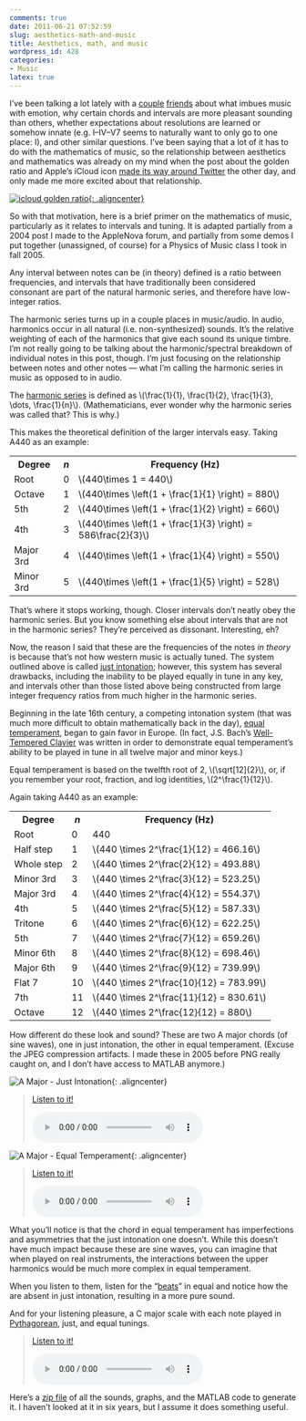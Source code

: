 ```yaml
---
comments: true
date: 2011-06-21 07:52:59
slug: aesthetics-math-and-music
title: Aesthetics, math, and music
wordpress_id: 428
categories:
- Music
latex: true
---
```


I’ve been talking a lot lately with a [couple](http://twitter.com/#!/salliballi21) [friends](http://www.caitholman.com/) about what imbues music with emotion, why certain chords and intervals are more pleasant sounding than others, whether expectations about resolutions  are learned or somehow innate (e.g. I–IV–V7 seems to naturally want to only go to one place: I), and other similar questions. I’ve been saying that a lot of it has to do with the mathematics of music, so the relationship between aesthetics and mathematics was already on my mind when the post about the golden ratio and Apple’s iCloud icon [made its way around Twitter](http://alanvanroemburg.tumblr.com/post/6550997276/apple-icloud-icon-golden-ratio-alan-van-roemburg) the other day, and only made me more excited about that relationship.

[![icloud golden ratio]({{site.baseurl}}/post-uploads/icloud-golden-ratio.png){: .aligncenter}](http://alanvanroemburg.tumblr.com/post/6550997276/apple-icloud-icon-golden-ratio-alan-van-roemburg)

So with that motivation, here is a brief primer on the mathematics of music, particularly as it relates to intervals and tuning. It is adapted partially from a 2004 post I made to the AppleNova forum, and partially from some demos I put together (unassigned, of course) for a Physics of Music class I took in fall 2005.

Any interval between notes can be (in theory) defined is a ratio between frequencies, and intervals that have traditionally been considered consonant are part of the natural harmonic series, and therefore have low-integer ratios.

The harmonic series turns up in a couple places in music/audio. In audio, harmonics occur in all natural (i.e. non-synthesized) sounds. It’s the relative weighting of each of the harmonics that give each sound its unique timbre. I’m not really going to be talking about the harmonic/spectral breakdown of individual notes in this post, though. I’m just focusing on the relationship between notes and other notes — what I’m calling the harmonic series in music as opposed to in audio.

The [harmonic series](http://en.wikipedia.org/wiki/Harmonic_series_(mathematics)) is defined as \\(\frac{1}{1}, \frac{1}{2}, \frac{1}{3}, \dots, \frac{1}{n}\\). (Mathematicians, ever wonder why the harmonic series was called that? This is why.)

This makes the theoretical definition of the larger intervals easy. Taking A440 as an example:


<table>
	<tr><th>Degree</th><th><em>n</em></th><th>Frequency (Hz)</th></tr>
	<tr><td>Root</td><td>0</td><td>\(440\times 1 = 440\)</td></tr>
	<tr><td>Octave</td><td>1</td><td>\(440\times \left(1 + \frac{1}{1} \right) = 880\)</td></tr>
	<tr><td>5th</td><td>2</td><td>\(440\times \left(1 + \frac{1}{2} \right) = 660\)</td></tr>
	<tr><td>4th</td><td>3</td><td>\(440\times \left(1 + \frac{1}{3} \right) = 586\frac{2}{3}\)</td></tr>
	<tr><td>Major 3rd</td><td>4</td><td>\(440\times \left(1 + \frac{1}{4} \right) = 550\)</td></tr>
	<tr><td>Minor 3rd</td><td>5</td><td>\(440\times \left(1 + \frac{1}{5} \right) = 528\)</td></tr>
</table>


That’s where it stops working, though. Closer intervals don’t neatly obey the harmonic series. But you know something else about intervals that are not in the harmonic series? They’re perceived as dissonant. Interesting, eh?

Now, the reason I said that these are the frequencies of the notes _in theory_ is because that’s not how western music is actually tuned. The system outlined above is called [just intonation](http://en.wikipedia.org/wiki/Just_intonation); however, this system has several drawbacks, including the inability to be played equally in tune in any key, and intervals other than those listed above being constructed from large integer frequency ratios from much higher in the harmonic series.

Beginning in the late 16th century, a competing intonation system (that was much more difficult to obtain mathematically back in the day), [equal temperament](http://en.wikipedia.org/wiki/Equal_temperament), began to gain favor in Europe. (In fact, J.S. Bach’s [Well-Tempered Clavier](http://en.wikipedia.org/wiki/Well-Tempered_Clavier) was written in order to demonstrate equal temperament’s ability to be played in tune in all twelve major and minor keys.)

Equal temperament is based on the twelfth root of 2, \\(\sqrt[12]{2}\\), or, if you remember your root, fraction, and log identities, \\(2^\frac{1}{12}\\).

Again taking A440 as an example:



<table>
	<tr><th>Degree</th><th><em>n</em></th><th>Frequency (Hz)</th></tr>
	<tr><td>Root</td><td>0</td><td>440</td></tr>
	<tr><td>Half step</td><td>1</td><td>\(440 \times 2^\frac{1}{12} = 466.16\)</td></tr>
	<tr><td>Whole step</td><td>2</td><td>\(440 \times 2^\frac{2}{12} = 493.88\)</td></tr>
	<tr><td>Minor 3rd</td><td>3</td><td>\(440 \times 2^\frac{3}{12} = 523.25\)</td></tr>
	<tr><td>Major 3rd</td><td>4</td><td>\(440 \times 2^\frac{4}{12} = 554.37\)</td></tr>
	<tr><td>4th</td><td>5</td><td>\(440 \times 2^\frac{5}{12} = 587.33\)</td></tr>
	<tr><td>Tritone</td><td>6</td><td>\(440 \times 2^\frac{6}{12} = 622.25\)</td></tr>
	<tr><td>5th</td><td>7</td><td>\(440 \times 2^\frac{7}{12} = 659.26\)</td></tr>
	<tr><td>Minor 6th</td><td>8</td><td>\(440 \times 2^\frac{8}{12} = 698.46\)</td></tr>
	<tr><td>Major 6th</td><td>9</td><td>\(440 \times 2^\frac{9}{12} = 739.99\)</td></tr>
	<tr><td>Flat 7</td><td>10</td><td>\(440 \times 2^\frac{10}{12} = 783.99\)</td></tr>
	<tr><td>7th</td><td>11</td><td>\(440 \times 2^\frac{11}{12} = 830.61\)</td></tr>
	<tr><td>Octave</td><td>12</td><td>\(440 \times 2^\frac{12}{12} = 880\)</td></tr>
</table>



How different do these look and sound? These are two A major chords (of sine waves), one in just intonation, the other in equal temperament. (Excuse the JPEG compression artifacts. I made these in 2005 before PNG really caught on, and I don’t have access to MATLAB anymore.)

![A Major - Just Intonation]({{site.baseurl}}/post-uploads/A-Major-Just.jpg){: .aligncenter}



> [Listen to it!]({{site.baseurl}}/post-uploads/intonation/AMajorChordJust.wav)
>
> <audio src="{{site.baseurl}}/post-uploads/intonation/AMajorChordJust.wav" controls="controls"></audio>




![A Major - Equal Temperament]({{site.baseurl}}/post-uploads/A-Major-Equal.png){: .aligncenter}


> [Listen to it!]({{site.baseurl}}/post-uploads/intonation/AMajorChordEqual.wav)
>
> <audio src="{{site.baseurl}}/post-uploads/intonation/AMajorChordEqual.wav" controls="controls"></audio>




What you’ll notice is that the chord in equal temperament has imperfections and asymmetries that the just intonation one doesn’t. While this doesn’t have much impact because these are sine waves, you can imagine that when played on real instruments, the interactions between the upper harmonics would be much more complex in equal temperament.

When you listen to them, listen for the “[beats](http://en.wikipedia.org/wiki/Beat_(acoustics))” in equal  and notice how the are absent in just intonation, resulting in a more pure sound.

And for your listening pleasure, a C major scale with each note played in [Pythagorean](http://en.wikipedia.org/wiki/Pythagorean_tuning), just, and equal tunings.



> [Listen to it!]({{site.baseurl}}/post-uploads/intonation/CMajorComparisonScale.wav)
>
> <audio src="{{site.baseurl}}/post-uploads/intonation/CMajorComparisonScale.wav" controls="controls"></audio>




Here’s a [zip file]({{site.baseurl}}/post-uploads/intonation/IntervalExamples.zip) of all the sounds, graphs, and the MATLAB code to generate it. I haven’t looked at it in six years, but I assume it does something useful.
